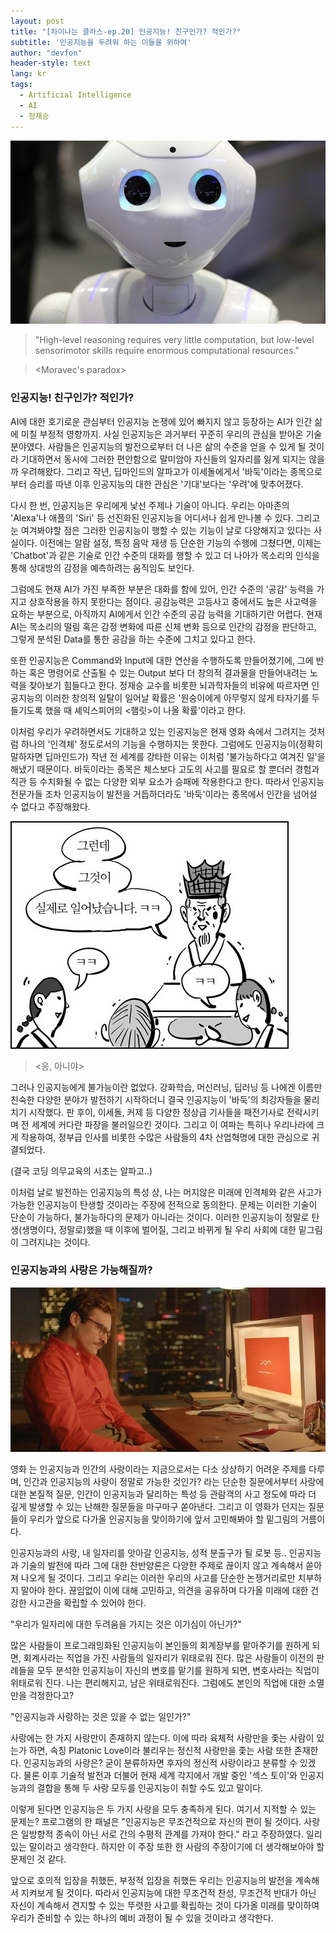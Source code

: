 ```yaml
---
layout: post
title: "[차이나는 클라스-ep.20] 인공지능! 친구인가? 적인가?"
subtitle: '인공지능을 두려워 하는 이들을 위하여'
author: "devfon"
header-style: text
lang: kr
tags:
  - Artificial Intelligence
  - AI
  - 정재승
---
```


![](/img/in-post/morave.jpg)


>"High-level reasoning requires very little computation, 
>but low-level sensorimotor skills require enormous computational resources."

><Moravec's paradox>

### 인공지능! 친구인가? 적인가? 
AI에 대한 호기로운 관심부터 인공지능 논쟁에 있어 빠지지 않고 등장하는 AI가 인간 삶에 미칠 부정적 영향까지. 사실 인공지능은 과거부터 꾸준히 우리의 관심을 받아온 기술 분야였다. 사람들은 인공지능의 발전으로부터 더 나은 삶의 수준을 얻을 수 있게 될 것이라 기대하면서 동시에 그러한 편안함으로 말미암아 자신들의 일자리를 잃게 되지는 않을까 우려해왔다. 그리고 작년, 딥마인드의 알파고가 이세돌에게서 '바둑'이라는 종목으로부터 승리를 따낸 이후 인공지능의 대한 관심은 '기대'보다는 '우려'에 맞추어졌다.

다시 한 번, 인공지능은 우리에게 낯선 주제나 기술이 아니다. 우리는 아마존의 'Alexa'나 애플의 'Siri' 등 선진화된 인공지능을 어디서나 쉽게 만나볼 수 있다. 그리고 눈 여겨봐야할 점은 그러한 인공지능이 행할 수 있는 기능이 날로 다양해지고 있다는 사실이다. 이전에는 알람 설정, 특정 음악 재생 등 단순한 기능의 수행에 그쳤다면, 이제는 'Chatbot'과 같은 기술로 인간 수준의 대화를 행할 수 있고 더 나아가 목소리의 인식을 통해 상대방의 감정을 예측하려는 움직임도 보인다. 

그럼에도 현재 AI가 가진 부족한 부분은 대화를 함에 있어, 인간 수준의 '공감' 능력을 가지고 상호작용을 하지 못한다는 점이다. 공감능력은 고등사고 중에서도 높은 사고력을 요하는 부분으로, 아직까지 AI에게서 인간 수준의 공감 능력을 기대하기란 어렵다. 현재 AI는 목소리의 떨림 혹은 감정 변화에 따른 신체 변화 등으로 인간의 감정을 판단하고, 그렇게 분석된 Data를 통한 공감을 하는 수준에 그치고 있다고 한다. 

또한 인공지능은 Command와 Input에 대한 연산을 수행하도록 만들어졌기에, 그에 반하는 혹은 명령어로 산출될 수 있는 Output 보다 더 창의적 결과물을 만들어내려는 노력을 찾아보기 힘들다고 한다. 정재승 교수를 비롯한 뇌과학자들의 비유에 따르자면 인공지능의 이러한 창의적 일탈이 일어날 확률은 '원숭이에게 아무렇지 않게 타자기를 두들기도록 했을 때 셰익스피어의 <햄릿>이 나올 확률'이라고 한다. 

이처럼 우리가 우려하면서도 기대하고 있는 인공지능은 현재 영화 속에서 그려지는 것처럼 하나의 '인격체' 정도로서의 기능을 수행하지는 못한다. 그럼에도 인공지능이(정확히 말하자면 딥마인드가) 작년 전 세계를 강타한 이유는 이처럼 '불가능하다고 여겨진 일'을 해냈기 때문이다. 바둑이라는 종목은 체스보다 고도의 사고를 필요로 할 뿐더러 경험과 직관 등 수치화될 수 없는 다양한 외부 요소가 승패에 작용한다고 한다. 따라서 인공지능 전문가들 조차 인공지능이 발전을 거듭하더라도 '바둑'이라는 종목에서 인간을 넘어설 수 없다고 주장해왔다.

![](/img/in-post/leemal.jpg)

> <응, 아니야>

그러나 인공지능에게 불가능이란 없었다. 강화학습, 머신러닝, 딥러닝 등 나에겐 이름만 친숙한 다양한 분야가 발전하기 시작하더니 결국 인공지능이 '바둑'의 최강자들을 물리치기 시작했다. 판 후이, 이세돌, 커제 등 다양한 정상급 기사들을 패전기사로 전락시키며 전 세계에 커다란 파장을 불러일으킨 것이다. 그리고 이 여파는 특히나 우리나라에 크게 작용하여, 정부급 인사를 비롯한 수많은 사람들의 4차 산업혁명에 대한 관심으로 귀결되었다.

(결국 코딩 의무교육의 시초는 알파고..)

이처럼 날로 발전하는 인공지능의 특성 상, 나는 머지않은 미래에 인격체와 같은 사고가 가능한 인공지능이 탄생할 것이라는 주장에 전적으로 동의한다. 문제는 이러한 기술이 단순이 가능하다, 불가능하다의 문제가 아니라는 것이다. 이러한 인공지능이 정말로 탄생(생명이다, 정말로)했을 때 이후에 벌어질, 그리고 바뀌게 될 우리 사회에 대한 밑그림이 그려지냐는 것이다.

### 인공지능과의 사랑은 가능해질까?

![](/img/in-post/her.jpg)

영화 <Her>는 인공지능과 인간의 사랑이라는 지금으로서는 다소 상상하기 어려운 주제를 다루며, 인간과 인공지능의 사랑이 정말로 가능한 것인가? 라는 단순한 질문에서부터 사랑에 대한 본질적 질문, 인간이 인공지능과 달리하는 특성 등 관람객의 사고 정도에 따라 더 깊게 발생할 수 있는 난해한 질문들을 마구마구 쏟아낸다. 그리고 이 영화가 던지는 질문들이 우리가 앞으로 다가올 인공지능을 맞이하기에 앞서 고민해봐야 할 밑그림의 거름이다.

인공지능과의 사랑, 내 일자리를 앗아갈 인공지능, 성적 분출구가 될 로봇 등.. 인공지능과 기술의 발전에 따라 그에 대한 찬반양론은 다양한 주제로 끊이지 않고 계속해서 쏟아져 나오게 될 것이다. 그리고 우리는 이러한 우리의 사고를 단순한 논쟁거리로만 치부하지 말아야 한다. 끊임없이 이에 대해 고민하고, 의견을 공유하며 다가올 미래에 대한 건강한 사고관을 확립할 수 있어야 한다. 

"우리가 일자리에 대한 두려움을 가지는 것은 이기심이 아닌가?" 

많은 사람들이 프로그래밍화된 인공지능이 본인들의 회계장부를 맡아주기를 원하게 되면, 회계사라는 직업을 가진 사람들의 일자리가 위태로워 진다. 많은 사람들이 이전의 판례들을 모두 분석한 인공지능이 자신의 변호를 맡기를 원하게 되면, 변호사라는 직업이 위태로워 진다. 나는 편리해지고, 남은 위태로워진다. 그럼에도 본인의 직업에 대한 소멸만을 걱정한다고?

"인공지능과 사랑하는 것은 있을 수 없는 일인가?"

사랑에는 한 가지 사랑만이 존재하지 않는다. 이에 따라 육체적 사랑만을 좇는 사람이 있는가 하면, 속칭 Platonic Love이라 불리우는 정신적 사랑만을 좇는 사람 또한 존재한다. 인공지능과의 사랑은? 굳이 분류하자면 후자의 정신적 사랑이라고 분류할 수 있겠다. 물론 이후 기술적 발전과 더불어 현재 세계 각지에서 개발 중인 '섹스 토이'와 인공지능과의 결합을 통해 두 사랑 모두를 인공지능이 취할 수도 있고 말이다. 

이렇게 된다면 인공지능은 두 가지 사랑을 모두 충족하게 된다. 여기서 지적할 수 있는 문제는? 프로그램의 한 패널은 "인공지능은 무조건적으로 자신의 편이 될 것이다. 사랑은 일방향적 종속이 아닌 서로 간의 수평적 관계를 가져야 한다." 라고 주장하였다. 일리있는 말이라고 생각한다. 하지만 이 주장 또한 한 사람의 주장이기에 더 생각해보아야 할 문제인 것 같다.

앞으로 호의적 입장을 취했든, 부정적 입장을 취했든 우리는 인공지능의 발전을 계속해서 지켜보게 될 것이다. 따라서 인공지능에 대한 무조건적 찬성, 무조건적 반대가 아닌 자신이 계속해서 견지할 수 있는 뚜렷한 사고를 확립하는 것이 다가올 미래를 맞이하여 우리가 준비할 수 있는 하나의 예비 과정이 될 수 있을 것이라고 생각한다.